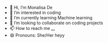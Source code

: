 - 👋 Hi, I’m Monalisa De
- 👀 I’m interested in coding 
- 🌱 I’m currently learning Machine learning
- 💞️ I’m looking to collaborate on coding projects
- 📫 How to reach me [...](https://www.linkedin.com/in/monalisa-de-8289a5208)
- 😄 Pronouns: She/Her heyy

<!---
monalisade369/monalisade369 is a ✨ special ✨ repository because its `README.md` (this file) appears on your GitHub profile.
You can click the Preview link to take a look at your changes.
--->
